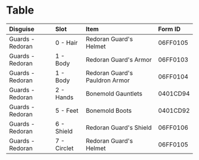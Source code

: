 <!-- TITLE: Redoran Guards -->

# Table
Disguise | Slot | Item | Form ID
:--- | :--- | :--- | :---
Guards - Redoran | 0 - Hair | Redoran Guard's Helmet | 06FF0105
Guards - Redoran | 1 - Body | Redoran Guard's Armor | 06FF0103
Guards - Redoran | 1 - Body | Redoran Guard's Pauldron Armor | 06FF0104
Guards - Redoran | 2 - Hands | Bonemold Gauntlets | 0401CD94
Guards - Redoran | 5 - Feet | Bonemold Boots | 0401CD92
Guards - Redoran | 6 - Shield | Redoran Guard's Shield | 06FF0106
Guards - Redoran | 7 - Circlet | Redoran Guard's Helmet | 06FF0105